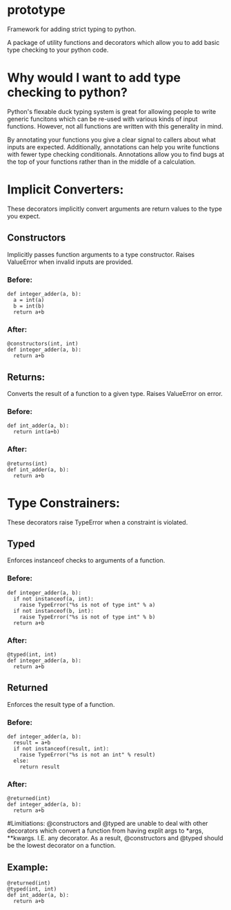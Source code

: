 # prototype
Framework for adding strict typing to python.

A package of utility functions and decorators which allow you to add basic type checking to your python code.

# Why would I want to add type checking to python?

Python's flexable duck typing system is great for allowing people to write generic funcitons which can be re-used 
with various kinds of input functions. However, not all functions are written with this generality in mind. 

By annotating your functions you give a clear signal to callers about what inputs are expected.
Additionally, annotations can help you write functions with fewer type checking conditionals. 
Annotations allow you to find bugs at the top of your functions rather than in the middle of a calculation.

# Implicit Converters:
These decorators implicitly convert arguments are return values to the type you expect.

## Constructors
Implicitly passes function arguments to a type constructor. Raises ValueError when invalid inputs are provided.
### Before:
```
def integer_adder(a, b):
  a = int(a)
  b = int(b)
  return a+b
```
### After:
```
@constructors(int, int)
def integer_adder(a, b):
  return a+b
```

## Returns:
Converts the result of a function to a given type. Raises ValueError on error.
### Before:
```
def int_adder(a, b):
  return int(a+b)
```
### After:
```
@returns(int)
def int_adder(a, b):
  return a+b
```

# Type Constrainers:
These decorators raise TypeError when a constraint is violated.

## Typed
Enforces instanceof checks to arguments of a function.
### Before:
```
def integer_adder(a, b):
  if not instanceof(a, int):
    raise TypeError("%s is not of type int" % a)
  if not instanceof(b, int):
    raise TypeError("%s is not of type int" % b)
  return a+b
```
### After:
```
@typed(int, int)
def integer_adder(a, b):
  return a+b
```

## Returned 
Enforces the result type of a function.
### Before:
```
def integer_adder(a, b):
  result = a+b
  if not instanceof(result, int):
    raise TypeError("%s is not an int" % result)
  else:
    return result
  ```
### After:
```
@returned(int)
def integer_adder(a, b):
  return a+b
```

#Limitiations:
@constructors and @typed are unable to deal with other decorators which convert a function from having explit args to *args, **kwargs. I.E. any decorator. As a result, @constructors and @typed should be the lowest decorator on a function.

## Example:
```
@returned(int)
@typed(int, int)
def int_adder(a, b):
  return a+b
```

